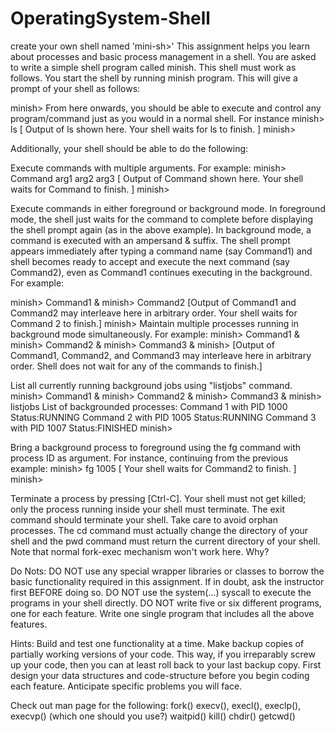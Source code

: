 # OperatingSystem-Shell
 create your own shell named 'mini-sh>'
This assignment helps you learn about processes and basic process management in a shell. You are asked to write a simple shell program called minish. This shell must work as follows. You start the shell by running minish program. This will give a prompt of your shell as follows:

minish> 
From here onwards, you should be able to execute and control any program/command just as you would in a normal shell. For instance
minish> ls 
[ Output of ls shown here. Your shell waits for ls to finish. ]
minish> 

Additionally, your shell should be able to do the following:

Execute commands with multiple arguments. For example:
minish> Command arg1 arg2 arg3 
[ Output of Command shown here. Your shell waits for Command to finish. ] 
minish> 

Execute commands in either foreground or background mode. In foreground mode, the shell just waits for the command to complete before displaying the shell prompt again (as in the above example). In background mode, a command is executed with an ampersand & suffix. The shell prompt appears immediately after typing a command name (say Command1) and shell becomes ready to accept and execute the next command (say Command2), even as Command1 continues executing in the background. For example: 

minish> Command1 & 
minish> Command2 
[Output of Command1 and Command2 may interleave here in arbitrary order. Your shell waits for Command 2 to finish.] 
minish> 
Maintain multiple processes running in background mode simultaneously. For example: 
minish> Command1 & 
minish> Command2 & 
minish> Command3 & 
minish> 
[Output of Command1, Command2, and Command3 may interleave here in arbitrary order. Shell does not wait for any of the commands to finish.] 

List all currently running background jobs using "listjobs" command.
minish> Command1 & 
minish> Command2 & 
minish> Command3 & 
minish> listjobs 
List of backgrounded processes: 
Command 1 with PID 1000 Status:RUNNING 
Command 2 with PID 1005 Status:RUNNING 
Command 3 with PID 1007 Status:FINISHED 
minish> 

Bring a background process to foreground using the fg command with process ID as argument. For instance, continuing from the previous example: 
minish> fg 1005 
[ Your shell waits for Command2 to finish. ] 
minish> 

Terminate a process by pressing [Ctrl-C]. Your shell must not get killed; only the process running inside your shell must terminate. 
The exit command should terminate your shell. Take care to avoid orphan processes. 
The cd command must actually change the directory of your shell and the pwd command must return the current directory of your shell. Note that normal fork-exec mechanism won't work here. Why? 

Do Nots:
DO NOT use any special wrapper libraries or classes to borrow the basic functionality required in this assignment. If in doubt, ask the instructor first BEFORE doing so. 
DO NOT use the system(...) syscall to execute the programs in your shell directly. 
DO NOT write five or six different programs, one for each feature. Write one single program that includes all the above features. 

Hints:
Build and test one functionality at a time. Make backup copies of partially working versions of your code. This way, if you irreparably screw up your code, then you can at least roll back to your last backup copy. First design your data structures and code-structure before you begin coding each feature. Anticipate specific problems you will face. 

Check out man page for the following: 
fork() 
execv(), execl(), execlp(), execvp() (which one should you use?) 
waitpid() 
kill() 
chdir() 
getcwd() 
